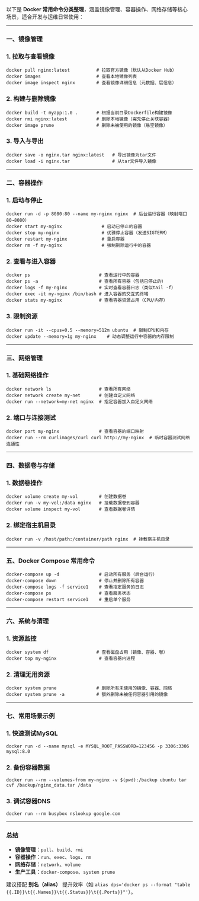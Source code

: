 以下是 **Docker 常用命令分类整理**，涵盖镜像管理、容器操作、网络存储等核心场景，适合开发与运维日常使用：

---

### **一、镜像管理**

### 1. **拉取与查看镜像**

```
docker pull nginx:latest          # 拉取官方镜像（默认从Docker Hub）
docker images                     # 查看本地镜像列表
docker image inspect nginx        # 查看镜像详细信息（元数据、层信息）
```

### 2. **构建与删除镜像**

```
docker build -t myapp:1.0 .       # 根据当前目录Dockerfile构建镜像
docker rmi nginx:latest           # 删除本地镜像（需先停止关联容器）
docker image prune                # 删除未被使用的镜像（悬空镜像）
```

### 3. **导入与导出**

```
docker save -o nginx.tar nginx:latest   # 导出镜像为tar文件
docker load -i nginx.tar                # 从tar文件导入镜像
```

---

### **二、容器操作**

### 1. **启动与停止**

```
docker run -d -p 8080:80 --name my-nginx nginx  # 后台运行容器（映射端口80→8080）
docker start my-nginx               # 启动已停止的容器
docker stop my-nginx                # 优雅停止容器（发送SIGTERM）
docker restart my-nginx             # 重启容器
docker rm -f my-nginx               # 强制删除运行中的容器
```

### 2. **查看与进入容器**

```
docker ps                          # 查看运行中的容器
docker ps -a                       # 查看所有容器（包括已停止的）
docker logs -f my-nginx            # 实时查看容器日志（类似tail -f）
docker exec -it my-nginx /bin/bash # 进入容器的交互式终端
docker stats my-nginx              # 查看容器资源占用（CPU/内存）
```

### 3. **限制资源**

```
docker run -it --cpus=0.5 --memory=512m ubuntu  # 限制CPU和内存
docker update --memory=1g my-nginx    # 动态调整运行中容器的内存限制
```

---

### **三、网络管理**

### 1. **基础网络操作**

```
docker network ls                  # 查看所有网络
docker network create my-net       # 创建自定义网络
docker run --network=my-net nginx  # 指定容器加入自定义网络
```

### 2. **端口与连接测试**

```
docker port my-nginx               # 查看容器的端口映射
docker run --rm curlimages/curl curl http://my-nginx  # 临时容器测试网络连通性
```

---

### **四、数据卷与存储**

### 1. **数据卷操作**

```
docker volume create my-vol        # 创建数据卷
docker run -v my-vol:/data nginx   # 挂载数据卷到容器
docker volume inspect my-vol       # 查看数据卷详情
```

### 2. **绑定宿主机目录**

```
docker run -v /host/path:/container/path nginx  # 挂载宿主机目录
```

---

### **五、Docker Compose 常用命令**

```
docker-compose up -d               # 启动所有服务（后台运行）
docker-compose down                # 停止并删除所有容器
docker-compose logs -f service1    # 查看指定服务的日志
docker-compose ps                  # 查看服务状态
docker-compose restart service1    # 重启单个服务
```

---

### **六、系统与清理**

### 1. **资源监控**

```
docker system df                  # 查看磁盘占用（镜像、容器、卷）
docker top my-nginx                # 查看容器内进程
```

### 2. **清理无用资源**

```
docker system prune               # 删除所有未使用的镜像、容器、网络
docker system prune -a            # 额外删除未被任何容器引用的镜像
```

---

### **七、常用场景示例**

### 1. **快速测试MySQL**

```
docker run -d --name mysql -e MYSQL_ROOT_PASSWORD=123456 -p 3306:3306 mysql:8.0
```

### 2. **备份容器数据**

```
docker run --rm --volumes-from my-nginx -v $(pwd):/backup ubuntu tar cvf /backup/nginx_data.tar /data
```

### 3. **调试容器DNS**

```
docker run --rm busybox nslookup google.com
```

---

### **总结**

- **镜像管理**：`pull`、`build`、`rmi`
- **容器操作**：`run`、`exec`、`logs`、`rm`
- **网络存储**：`network`、`volume`
- **生产工具**：`docker-compose`、`system prune`

建议搭配 **别名（alias）** 提升效率（如 `alias dps='docker ps --format "table {{.ID}}\t{{.Names}}\t{{.Status}}\t{{.Ports}}"'`）。